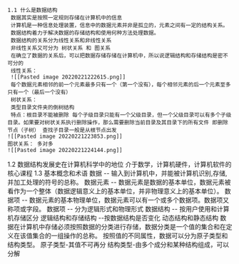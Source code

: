 	1.1 什么是数据结构
	 数据其实是按照一定规则存储在计算机中的信息
	 计算机是一种信息处理装置，信息中的数据元素并非是孤立的，元素之间有一定的结构关系。
	 数据结构着力于解决数据的存储结构和使用何种方法处理数据。
	 数据结构的关系分为线性关系和非线性关系
	 非线性关系又可分为 树状关系 和 图关系
	 在确立了数据的关系后，可以把数据存储存储在计算机中，所以说逻辑结构和存储结构是密不可分的
	 线性关系：
	 ![[Pasted image 20220221222615.png]]
	 每个数据元素相邻的前一个元素最多只有一个（第一个没有），每个相邻元素的后一个元素至多只有一个（最后一个没有）
	 树状关系：
	 类型目录文件夹的倒树结构
	 特点：根目录不能被删除 每个子级目录只能有一个父级目录，但一个父级目录可以有多个子级目录。如果要对树状关系执行删除操作，那么需要删除当前目录及其目录下的所有文件 即删除节点（子树） 查找子目录一般是从根节点出发
	![[Pasted image 20220221223853.png]]
	图状关系： 多对多
	![[Pasted image 20220221224144.png]]
1.2 数据结构发展史在计算机科学中的地位
	介于数学，计算机硬件，计算机软件的核心课程
1.3 基本概念和术语
数据 -- 输入到计算机中，并能被计算机识别,存储,并加工处理的符号的总称。
数据元素 -- 数据元素是数据的基本单位，数据元素被看作为一个整体（数据逻辑意义上的基本单位，并非物理意义上的基本单位）。
数据项 -- 数据元素的基本物理单位，数据元素可以有一个或多个数据项。数据项又称项或字段。
数据项 -- 分为逻辑形式和物理形式
数据结构 -- 按用户使用和计算机存储区分 逻辑结构和存储结构
					--按数据结构是否变化  动态结构和静态结构
数据在计算机中存储必须按照数据的分类进行存储，数据分类是一个值的集合和在定义在该值集合的一组操作的总称。
按照值的不同属性，数据可以分为原子类型和结构类型。
		原子类型-其值不可再分
		结构类型-由多个成分和某种结构组成，可以分解

